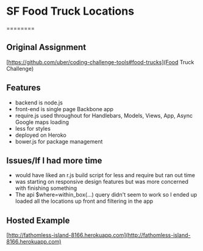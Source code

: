 # SF Food Truck Locations
========


Original Assignment
--------

[https://github.com/uber/coding-challenge-tools#food-trucks](Food Truck Challenge)


Features
--------

* backend is node.js
* front-end is single page Backbone app
* require.js used throughout for Handlebars, Models, Views, App, Async Google maps loading
* less for styles
* deployed on Heroko 
* bower.js for package management


Issues/If I had more time
--------

* would have liked an r.js build script for less and require but ran out time
* was starting on responsive design features but was more concerned with finishing something
* The api $where=within_box(...) query didn't seem to work so I ended up loaded all the locations up front and filtering in the app


Hosted Example 
--------

[http://fathomless-island-8166.herokuapp.com](http://fathomless-island-8166.herokuapp.com)
